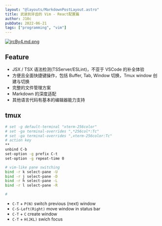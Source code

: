 ```yaml
---
layout: "@layouts/MarkdownPostLayout.astro"
title: 武装到牙齿的 Vim - React配置篇
author: J10c
pubDate: 2022-06-21
tags: ["programming", "vim"]
---
```


[![jrcBy4.md.png](https://s1.ax1x.com/2022/07/09/jrcBy4.png)](https://imgtu.com/i/jrcBy4)
## Feature

- JSX / TSX 语法检测(TSServer/ESLint)，不亚于 VSCode 的补全体验
- 方便且全面快捷键操作，包括 Buffer, Tab, Window 切换，Tmux window 创建与切换
- 完整的文件管理方案
- Markdown 的深度适配
- 其他语言代码有基本的编辑器能力支持

## tmux

```sh
# set -g default-terminal "xterm-256color"
# set -ga terminal-overrides ",*256col*:Tc"
# set -ga terminal-overrides ",xterm-256color:Tc"
# action key
**
unbind C-b
set-option -g prefix C-t
set-option -g repeat-time 0

# vim-like pane switching
bind -r k select-pane -U
bind -r j select-pane -D
bind -r h select-pane -L
bind -r l select-pane -R

# 
```

- `C-T` + `P(N)` switch previous (next) window
- `C-S-Left(Right)` move window in status bar
- `C-T` + `C`  create window
- `C-T` + `H(JKL)` swich focus
